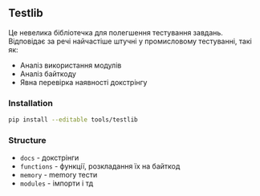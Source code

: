 ## Testlib

Це невелика бібліотечка для полегшення тестування завдань.
Відповідає за речі найчастіше штучні у промисловому тестуванні, такі як:
   * Аналіз використання модулів
   * Аналіз байткоду
   * Явна перевірка наявності докстрінгу


### Installation

``` bash
pip install --editable tools/testlib
````


### Structure

* `docs` - докстрінги
* `functions` - функції, розкладання їх на байткод
* `memory` - memory тести
* `modules` - імпорти і тд

[comment]: <> (```)